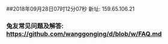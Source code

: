 ##2018年09月28日07时12分07秒 新址: 159.65.106.21
### 兔友常见问题及解答: https://github.com/wanggonging/d/blob/w/FAQ.md
